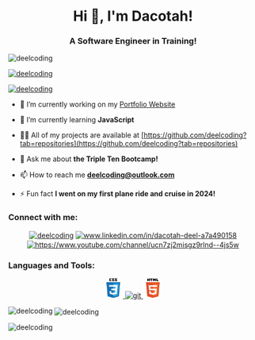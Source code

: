<h1 align="center">Hi 👋, I'm Dacotah!</h1>
<h3 align="center">A Software Engineer in Training!</h3>

<p align="left"> <img src="https://komarev.com/ghpvc/?username=deelcoding&label=Profile%20views&color=0e75b6&style=flat" alt="deelcoding" /> </p>

<p align="left"> <a href="https://github.com/ryo-ma/github-profile-trophy"><img src="https://github-profile-trophy.vercel.app/?username=deelcoding" alt="deelcoding" /></a> </p>

<p align="left"> <a href="https://twitter.com/deelcoding" target="blank"><img src="https://img.shields.io/twitter/follow/deelcoding?logo=twitter&style=for-the-badge" alt="deelcoding" /></a> </p>

- 🔭 I’m currently working on my [Portfolio Website](https://deelcoding.github.io/Website-Portfolio/)

- 🌱 I’m currently learning **JavaScript**

- 👨‍💻 All of my projects are available at [https://github.com/deelcoding?tab=repositories](https://github.com/deelcoding?tab=repositories)

- 💬 Ask me about **the Triple Ten Bootcamp!**

- 📫 How to reach me **deelcoding@outlook.com**

- ⚡ Fun fact **I went on my first plane ride and cruise in 2024!**

<h3 align="left">Connect with me:</h3>
<p align="center">
<a href="https://twitter.com/deelcoding" target="blank"><img align="center" src="https://raw.githubusercontent.com/rahuldkjain/github-profile-readme-generator/master/src/images/icons/Social/twitter.svg" alt="deelcoding" height="30" width="40" /></a>
<a href="https://linkedin.com/in/www.linkedin.com/in/dacotah-deel-a7a490158" target="blank"><img align="center" src="https://raw.githubusercontent.com/rahuldkjain/github-profile-readme-generator/master/src/images/icons/Social/linked-in-alt.svg" alt="www.linkedin.com/in/dacotah-deel-a7a490158" height="30" width="40" /></a>
<a href="https://www.youtube.com/c/https://www.youtube.com/channel/ucn7zj2misgz9rlnd--4js5w" target="blank"><img align="center" src="https://raw.githubusercontent.com/rahuldkjain/github-profile-readme-generator/master/src/images/icons/Social/youtube.svg" alt="https://www.youtube.com/channel/ucn7zj2misgz9rlnd--4js5w" height="30" width="40" /></a>
</p>

<h3 align="left">Languages and Tools:</h3>
<p align="center"> <a href="https://www.w3schools.com/css/" target="_blank" rel="noreferrer"> <img src="https://raw.githubusercontent.com/devicons/devicon/master/icons/css3/css3-original-wordmark.svg" alt="css3" width="40" height="40"/> </a> <a href="https://git-scm.com/" target="_blank" rel="noreferrer"> <img src="https://www.vectorlogo.zone/logos/git-scm/git-scm-icon.svg" alt="git" width="40" height="40"/> </a> <a href="https://www.w3.org/html/" target="_blank" rel="noreferrer"> <img src="https://raw.githubusercontent.com/devicons/devicon/master/icons/html5/html5-original-wordmark.svg" alt="html5" width="40" height="40"/> </a> </p>

<p align="center">
<p><img align="left" src="https://github-readme-stats.vercel.app/api/top-langs?username=deelcoding&show_icons=true&locale=en&layout=compact" alt="deelcoding" /></p>

<p>&nbsp;<img align="center" src="https://github-readme-stats.vercel.app/api?username=deelcoding&show_icons=true&locale=en" alt="deelcoding" /></p>

<p><img align="left" src="https://github-readme-streak-stats.herokuapp.com/?user=deelcoding&" alt="deelcoding" /></p>
</p>
